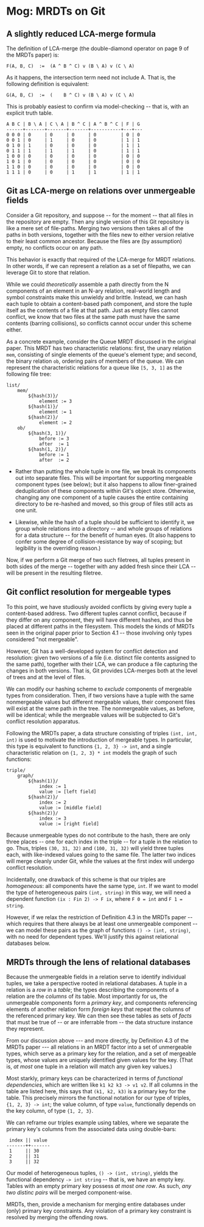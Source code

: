 # Mog: MRDTs on Git

## A slightly reduced LCA-merge formula

The definition of LCA-merge (the double-diamond operator on page 9 of the MRDTs paper) is:

```
F(A, B, C)  :=  (A ^ B ^ C) v (B \ A) v (C \ A)
```

As it happens, the intersection term need not include A. That is, the following definition is equivalent:

```
G(A, B, C)  :=  (    B ^ C) v (B \ A) v (C \ A)
```

This is probably easiest to confirm via model-checking -- that is, with an explicit truth table.

```
A B C | B \ A | C \ A | B ^ C | A ^ B ^ C | F | G
------+-------+-------+-------+-----------+---+---
0 0 0 | 0     | 0     | 0     | 0         | 0 | 0
0 0 1 | 0     | 1     | 0     | 0         | 1 | 1
0 1 0 | 1     | 0     | 0     | 0         | 1 | 1
0 1 1 | 1     | 1     | 1     | 0         | 1 | 1
1 0 0 | 0     | 0     | 0     | 0         | 0 | 0
1 0 1 | 0     | 0     | 0     | 0         | 0 | 0
1 1 0 | 0     | 0     | 0     | 0         | 0 | 0
1 1 1 | 0     | 0     | 1     | 1         | 1 | 1
```


## Git as LCA-merge on relations over unmergeable fields

Consider a Git repository, and suppose -- for the moment -- that all files in the repository are empty. Then any single version of this Git repository is like a mere set of file-paths. Merging two versions then takes all of the paths in both versions, together with the files new to either version relative to their least common ancestor. Because the files are (by assumption) empty, no conflicts occur on any path.

This behavior is exactly that required of the LCA-merge for MRDT relations. In other words, if we can represent a relation as a set of filepaths, we can leverage Git to store that relation.

While we could *theoretically* assemble a path directly from the N components of an element in an N-ary relation, real-world length and symbol constraints make this unwieldy and brittle. Instead, we can hash each tuple to obtain a content-based path component, and store the tuple itself as the contents of a file at that path. Just as empty files cannot conflict, we know that two files at the same path must have the same contents (barring collisions), so conflicts cannot occur under this scheme either.

As a concrete example, consider the Queue MRDT discussed in the original paper. This MRDT has two characteristic relations: first, the unary relation `mem`, consisting of single elements of the queue's element type; and second, the binary relation `ob`, ordering pairs of members of the queue. We can represent the characteristic relations for a queue like `[5, 3, 1]` as the following file tree:

```
list/
    mem/
        ${hash(3)}/
            element := 3
        ${hash(1)}/
            element := 1
        ${hash(2)}/
            element := 2
    ob/
        ${hash(3, 1)}/
            before := 3
            after  := 1
        ${hash(1, 2)}/
            before := 1
            after  := 2
```

* Rather than putting the whole tuple in one file, we break its components out into separate files. This will be important for supporting mergeable component types (see below); but it also happens to allow finer-grained deduplication of these components within Git's object store. Otherwise, changing any one component of a tuple causes the entire containing directory to be re-hashed and moved, so this group of files still acts as one unit.

* Likewise, while the hash of a tuple should be sufficient to identify it, we group whole relations into a directory -- and whole groups of relations for a data structure -- for the benefit of human eyes. (It also happens to confer some degree of collision-resistance by way of scoping; but legibility is the overriding reason.)

Now, if we perform a Git merge of two such filetrees, all tuples present in both sides of the merge -- together with any added fresh since their LCA -- will be present in the resulting filetree.


## Git conflict resolution for mergeable types

To this point, we have studiously avoided conflicts by giving every tuple a content-based address. Two different tuples cannot conflict, because if they differ on any component, they will have different hashes, and thus be placed at different paths in the filesystem. This models the kinds of MRDTs seen in the original paper prior to Section 4.1 -- those involving only types considered "not mergeable".

However, Git has a well-developed system for conflict detection and resolution: given two versions of a file (i.e. distinct file contents assigned to the same path), together with their LCA, we can produce a file capturing the changes in both versions. That is, Git provides LCA-merges both at the level of trees and at the level of files.

We can modify our hashing scheme to *exclude* components of mergeable types from consideration. Then, if two versions have a tuple with the same nonmergeable values but different mergeable values, their component files will exist at the same path in the tree. The nonmergeable values, as before, will be identical; while the mergeable values will be subjected to Git's conflict resolution apparatus.

Following the MRDTs paper, a data structure consisting of triples `(int, int, int)` is used to motivate the introduction of mergeable types. In particular, this type is equivalent to functions `{1, 2, 3} -> int`, and a single characteristic relation on `{1, 2, 3} * int` models the graph of such functions:

```
triple/
    graph/
        ${hash(1)}/
            index := 1
            value := [left field]
        ${hash(2)}/
            index := 2
            value := [middle field]
        ${hash(2)}/
            index := 3
            value := [right field]
```

Because unmergeable types do not contribute to the hash, there are only three places -- one for each index in the triple -- for a tuple in the relation to go. Thus, triples `(30, 31, 32)` and `(100, 31, 32)` will yield three tuples each, with like-indexed values going to the same file. The latter two indices will merge cleanly under Git, while the values at the first index will undergo conflict resolution.

Incidentally, one drawback of this scheme is that our triples are *homogeneous*: all components have the same type, `int`. If we want to model the type of heterogeneous pairs `(int, string)` in this way, we will need a dependent function `(ix : Fin 2) -> F ix`, where `F 0 = int` and `F 1 = string`.

However, if we relax the restriction of Definition 4.3 in the MRDTs paper -- which requires that there always be at least one unmergeable component -- we can model these pairs as the graph of functions `() -> (int, string)`, with no need for dependent types. We'll justify this against relational databases below.


## MRDTs through the lens of relational databases

Because the unmergeable fields in a relation serve to identify individual tuples, we take a perspective rooted in relational databases. A tuple in a relation is a *row* in a *table*; the types describing the components of a relation are the *columns* of its table. Most importantly for us, the unmergeable components form a *primary key*, and components referencing elements of another relation form *foreign keys* that repeat the columns of the referenced primary key. We can then see these tables as sets of *facts* that must be true of -- or are inferrable from -- the data structure instance they represent.

From our discussion above --- and more directly, by Definition 4.3 of the MRDTs paper --- all relations in an MRDT factor into a set of unmergeable types, which serve as a primary key for the relation, and a set of mergeable types, whose values are uniquely identified given values for the key. (That is, *at most* one tuple in a relation will match any given key values.)

Most starkly, primary keys can be characterized in terms of *functional dependencies*, which are written like `k1 k2 k3 -> v1 v2`. If all columns in the table are listed here, this says that `(k1, k2, k3)` is a primary key for the table. This precisely mirrors the functional notation for our type of triples, `{1, 2, 3} -> int`; the value column, of type `value`, functionally depends on the key column, of type `{1, 2, 3}`.

We can reframe our triples example using tables, where we separate the primary key's columns from the associated data using double-bars:

```
 index || value
-------++-------
 1     || 30
 2     || 31
 3     || 32
```

Our model of heterogeneous tuples, `() -> (int, string)`, yields the functional dependency `-> int string` -- that is, we have an empty key. Tables with an empty primary key possess *at most one row*. As such, *any two distinc pairs* will be merged component-wise.

MRDTs, then, provide a mechanism for merging entire databases under (only) primary key constraints. Any violation of a primary key constraint is resolved by merging the offending rows.
